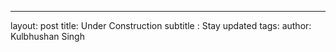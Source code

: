 ---
layout: post
title: Under Construction
subtitle : Stay updated
tags: 
author: Kulbhushan Singh

